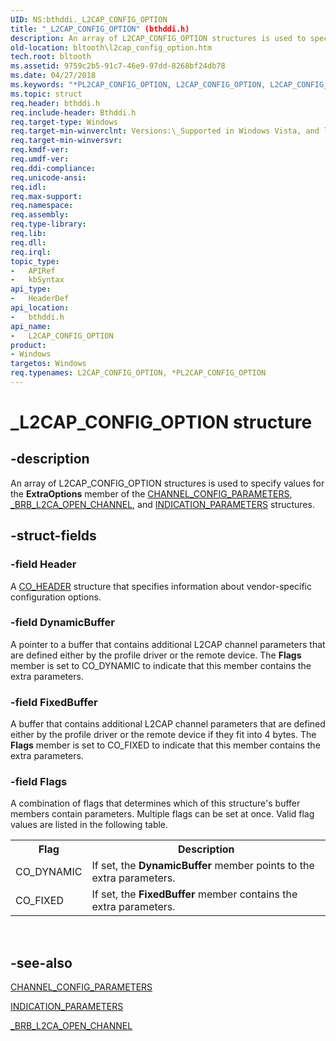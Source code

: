 ```yaml
---
UID: NS:bthddi._L2CAP_CONFIG_OPTION
title: "_L2CAP_CONFIG_OPTION" (bthddi.h)
description: An array of L2CAP_CONFIG_OPTION structures is used to specify values for the ExtraOptions member of the CHANNEL_CONFIG_PARAMETERS, _BRB_L2CA_OPEN_CHANNEL, and INDICATION_PARAMETERS structures.
old-location: bltooth\l2cap_config_option.htm
tech.root: bltooth
ms.assetid: 9759c2b5-91c7-46e9-97dd-8268bf24db78
ms.date: 04/27/2018
ms.keywords: "*PL2CAP_CONFIG_OPTION, L2CAP_CONFIG_OPTION, L2CAP_CONFIG_OPTION structure [Bluetooth Devices], PL2CAP_CONFIG_OPTION, PL2CAP_CONFIG_OPTION structure pointer [Bluetooth Devices], _L2CAP_CONFIG_OPTION, bltooth.l2cap_config_option, bth_structs_029f895f-fc15-4e53-9987-72f9930bc9ab.xml, bthddi/L2CAP_CONFIG_OPTION, bthddi/PL2CAP_CONFIG_OPTION"
ms.topic: struct
req.header: bthddi.h
req.include-header: Bthddi.h
req.target-type: Windows
req.target-min-winverclnt: Versions:\_Supported in Windows Vista, and later.
req.target-min-winversvr: 
req.kmdf-ver: 
req.umdf-ver: 
req.ddi-compliance: 
req.unicode-ansi: 
req.idl: 
req.max-support: 
req.namespace: 
req.assembly: 
req.type-library: 
req.lib: 
req.dll: 
req.irql: 
topic_type:
-	APIRef
-	kbSyntax
api_type:
-	HeaderDef
api_location:
-	bthddi.h
api_name:
-	L2CAP_CONFIG_OPTION
product:
- Windows
targetos: Windows
req.typenames: L2CAP_CONFIG_OPTION, *PL2CAP_CONFIG_OPTION
---
```


# _L2CAP_CONFIG_OPTION structure


## -description


An array of L2CAP_CONFIG_OPTION structures is used to specify values for the 
  <b>ExtraOptions</b> member of the 
  <a href="https://msdn.microsoft.com/library/windows/hardware/ff536659">CHANNEL_CONFIG_PARAMETERS</a>, 
  <a href="https://msdn.microsoft.com/library/windows/hardware/ff536860">_BRB_L2CA_OPEN_CHANNEL</a>, and 
  <a href="https://msdn.microsoft.com/library/windows/hardware/ff536680">INDICATION_PARAMETERS</a> structures.


## -struct-fields




### -field Header

A 
     <a href="https://msdn.microsoft.com/library/windows/hardware/ff536673">CO_HEADER</a> structure that specifies information
     about vendor-specific configuration options.


### -field DynamicBuffer

A pointer to a buffer that contains additional L2CAP channel parameters that are defined either by
     the profile driver or the remote device. The 
     <b>Flags</b> member is set to CO_DYNAMIC to indicate that this member contains the extra
     parameters.


### -field FixedBuffer

A buffer that contains additional L2CAP channel parameters that are defined either by the profile
     driver or the remote device if they fit into 4 bytes. The 
     <b>Flags</b> member is set to CO_FIXED to indicate that this member contains the extra parameters.


### -field Flags

A combination of flags that determines which of this structure's buffer members contain
     parameters. Multiple flags can be set at once. Valid flag values are listed in the following table.
     

<table>
<tr>
<th>Flag</th>
<th>Description</th>
</tr>
<tr>
<td>
CO_DYNAMIC

</td>
<td>
If set, the 
        <b>DynamicBuffer</b> member points to the extra parameters.

</td>
</tr>
<tr>
<td>
CO_FIXED

</td>
<td>
If set, the 
        <b>FixedBuffer</b> member contains the extra parameters.

</td>
</tr>
</table>
 


## -see-also




<a href="https://msdn.microsoft.com/library/windows/hardware/ff536659">CHANNEL_CONFIG_PARAMETERS</a>



<a href="https://msdn.microsoft.com/library/windows/hardware/ff536680">INDICATION_PARAMETERS</a>



<a href="https://msdn.microsoft.com/library/windows/hardware/ff536860">_BRB_L2CA_OPEN_CHANNEL</a>
 

 

